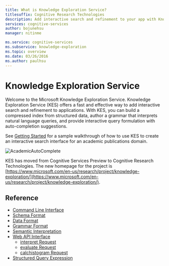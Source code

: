 ```yaml
---
title: What is Knowledge Exploration Service?
titlesuffix: Cognitive Research Technologies
description: Add interactive search and refinement to your app with Knowledge Exploration Service (KES).
services: cognitive-services
author: bojunehsu
manager: nitinme

ms.service: cognitive-services
ms.subservice: knowledge-exploration
ms.topic: overview
ms.date: 03/26/2016
ms.author: paulhsu
---
```


# Knowledge Exploration Service

Welcome to the Microsoft Knowledge Exploration Service.  Knowledge Exploration Service (KES) offers a fast and effective way to add interactive search and refinement to applications.  With KES, you can build a compressed index from structured data, author a grammar that interprets natural language queries, and provide interactive query formulation with auto-completion suggestions.

See [Getting Started](GettingStarted.md) for a sample walkthrough of how to use KES to create an interactive search interface for an academic publications domain.

![AcademicAutoComplete](AutoComplete.png)

KES has moved from Cognitive Services Preview to Cognitive Research Technologies. The new homepage for the project is [https://www.microsoft.com/en-us/research/project/knowledge-exploration/](https://www.microsoft.com/en-us/research/project/knowledge-exploration/).

## Reference

* [Command Line Interface](CommandLine.md)
* [Schema Format](SchemaFormat.md)
* [Data Format](DataFormat.md)
* [Grammar Format](GrammarFormat.md)
* [Semantic Interpretation](SemanticInterpretation.md)
* [Web API Interface](WebAPI.md)
  * [interpret Request](interpretMethod.md)
  * [evaluate Request](evaluateMethod.md)
  * [calchistogram Request](calchistogramMethod.md)
* [Structured Query Expression](Expressions.md)


